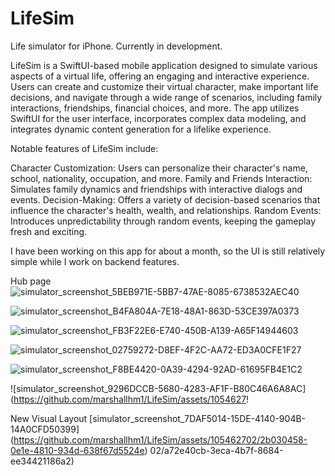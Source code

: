 # LifeSim
Life simulator for iPhone. Currently in development.

LifeSim is a SwiftUI-based mobile application designed to simulate various aspects of a virtual life, offering an engaging and interactive experience. 
Users can create and customize their virtual character, make important life decisions, 
and navigate through a wide range of scenarios, including family interactions, friendships, financial choices, and more. 
The app utilizes SwiftUI for the user interface, incorporates complex data modeling, and integrates dynamic content generation for a lifelike experience.

Notable features of LifeSim include:

Character Customization: Users can personalize their character's name, school, nationality, occupation, and more.
Family and Friends Interaction: Simulates family dynamics and friendships with interactive dialogs and events.
Decision-Making: Offers a variety of decision-based scenarios that influence the character's health, wealth, and relationships.
Random Events: Introduces unpredictability through random events, keeping the gameplay fresh and exciting.

I have been working on this app for about a month, so the UI is still relatively simple while I work on backend features.

Hub page
![simulator_screenshot_5BEB971E-5BB7-47AE-8085-6738532AEC40](https://github.com/marshallhm1/LifeSim/assets/105462702/e9970aaf-ea9c-40be-a343-e38d4d93d310)


![simulator_screenshot_B4FA804A-7E18-48A1-863D-53CE397A0373](https://github.com/marshallhm1/LifeSim/assets/105462702/66b838ba-fdc6-40e5-af01-e2f791d04e5d)


![simulator_screenshot_FB3F22E6-E740-450B-A139-A65F14944603](https://github.com/marshallhm1/LifeSim/assets/105462702/4dd0fe14-193a-4eca-891b-641a9a230552)


![simulator_screenshot_02759272-D8EF-4F2C-AA72-ED3A0CFE1F27](https://github.com/marshallhm1/LifeSim/assets/105462702/29197b1a-dedf-4e6a-b573-4fe67d2573cd)


![simulator_screenshot_F8BE4420-0A39-4294-92AD-61695FB4E1C2](https://github.com/marshallhm1/LifeSim/assets/105462702/059a1f16-3136-4734-a5a5-8c7154d62440)


![simulator_screenshot_9296DCCB-5680-4283-AF1F-B80C46A6A8AC](https://github.com/marshallhm1/LifeSim/assets/1054627!

New Visual Layout
[simulator_screenshot_7DAF5014-15DE-4140-904B-14A0CFD50399]
(https://github.com/marshallhm1/LifeSim/assets/105462702/2b030458-0e1e-4810-934d-638f67d5524e)
02/a72e40cb-3eca-4b7f-8684-ee34421186a2)
